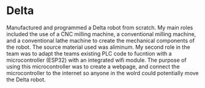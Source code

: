 # Delta
Manufactured and programmed a Delta robot from scratch. My main roles included the use of a CNC milling machine, a conventional milling machine, and a conventional lathe machine to create the mechanical components of the robot. The source material used was aliminum. My second role in the team was to adapt the teams existing PLC code to fucntion with a microcontroller (ESP32) with an integrated wifi module. The purpose of using this microcontroller was to create a webpage, and connect the microcontroller to the internet so anyone in the wolrd could potentially move the Delta robot. 
